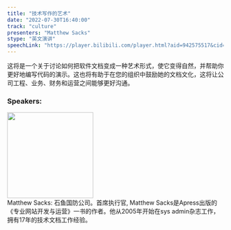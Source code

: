 ```yaml
---
title: "技术写作的艺术"
date: "2022-07-30T16:40:00"
track: "culture"
presenters: "Matthew Sacks"
stype: "英文演讲"
speechLink: "https://player.bilibili.com/player.html?aid=942575517&cid=817760221&page=1"
---
```

这将是一个关于讨论如何把软件文档变成一种艺术形式，使它变得自然，并帮助你更好地编写代码的演示。这也将有助于在您的组织中鼓励她的文档文化，这将让公司工程、业务、财务和运营之间能够更好沟通。
 ### Speakers: 
 <img src="images/speaker/1224.png" width="200" /><br>Matthew Sacks: 石鱼国防公司。首席执行官, Matthew Sacks是Apress出版的《专业网站开发与运营》一书的作者。他从2005年开始在sys admin杂志工作，拥有17年的技术文档工作经验。

 